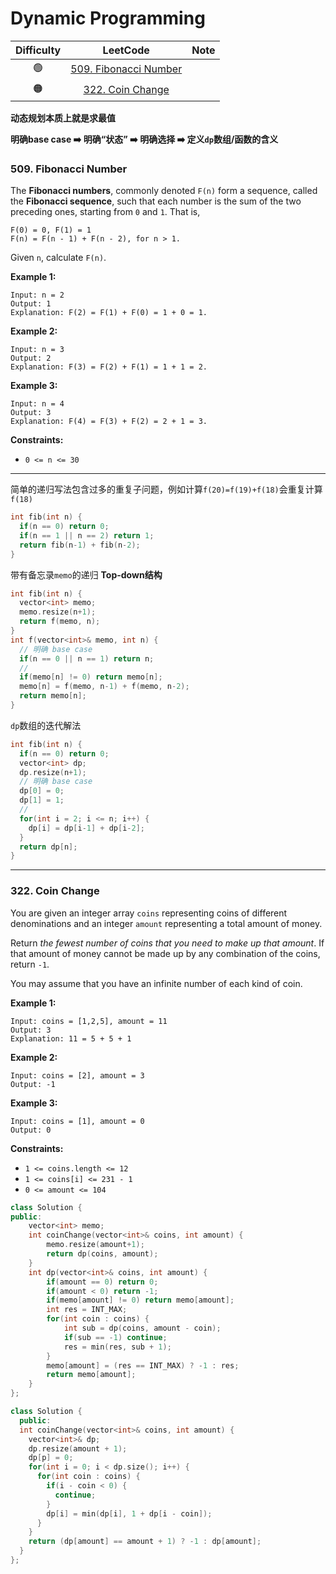 # Dynamic Programming

| Difficulty |                           LeetCode                           | Note |
| :--------: | :----------------------------------------------------------: | :--: |
|     🟢      | [509. Fibonacci Number](https://leetcode.com/problems/fibonacci-number/) |      |
|     🟠      | [322. Coin Change](https://leetcode.com/problems/coin-change/) |      |



**动态规划本质上就是求最值**

**明确base case ➡️ 明确“状态” ➡️ 明确选择 ➡️ 定义`dp`数组/函数的含义**

### 509. Fibonacci Number

The **Fibonacci numbers**, commonly denoted `F(n)` form a sequence, called the **Fibonacci sequence**, such that each number is the sum of the two preceding ones, starting from `0` and `1`. That is,

```
F(0) = 0, F(1) = 1
F(n) = F(n - 1) + F(n - 2), for n > 1.
```

Given `n`, calculate `F(n)`.

 

**Example 1:**

```
Input: n = 2
Output: 1
Explanation: F(2) = F(1) + F(0) = 1 + 0 = 1.
```

**Example 2:**

```
Input: n = 3
Output: 2
Explanation: F(3) = F(2) + F(1) = 1 + 1 = 2.
```

**Example 3:**

```
Input: n = 4
Output: 3
Explanation: F(4) = F(3) + F(2) = 2 + 1 = 3.
```

 

**Constraints:**

- `0 <= n <= 30`

---

简单的递归写法包含过多的重复子问题，例如计算`f(20)=f(19)+f(18)`会重复计算`f(18)`

```cpp
int fib(int n) {
  if(n == 0) return 0;
  if(n == 1 || n == 2) return 1;
  return fib(n-1) + fib(n-2);
}
```

带有备忘录`memo`的递归 **Top-down结构**

```cpp
int fib(int n) {
  vector<int> memo;
  memo.resize(n+1);
  return f(memo, n);
}
int f(vector<int>& memo, int n) {
  // 明确 base case
  if(n == 0 || n == 1) return n;
  //
  if(memo[n] != 0) return memo[n];
  memo[n] = f(memo, n-1) + f(memo, n-2);
  return memo[n];
}
```

`dp`数组的迭代解法

```cpp
int fib(int n) {
  if(n == 0) return 0;
  vector<int> dp;
  dp.resize(n+1);
  // 明确 base case
  dp[0] = 0;
  dp[1] = 1;
  //
  for(int i = 2; i <= n; i++) {
    dp[i] = dp[i-1] + dp[i-2];
  }
  return dp[n];
}
```

---

### 322. Coin Change

You are given an integer array `coins` representing coins of different denominations and an integer `amount` representing a total amount of money.

Return *the fewest number of coins that you need to make up that amount*. If that amount of money cannot be made up by any combination of the coins, return `-1`.

You may assume that you have an infinite number of each kind of coin.

 

**Example 1:**

```
Input: coins = [1,2,5], amount = 11
Output: 3
Explanation: 11 = 5 + 5 + 1
```

**Example 2:**

```
Input: coins = [2], amount = 3
Output: -1
```

**Example 3:**

```
Input: coins = [1], amount = 0
Output: 0
```

 

**Constraints:**

- `1 <= coins.length <= 12`
- `1 <= coins[i] <= 231 - 1`
- `0 <= amount <= 104`

```cpp
class Solution {
public:
    vector<int> memo;
    int coinChange(vector<int>& coins, int amount) {
        memo.resize(amount+1);
        return dp(coins, amount);
    }
    int dp(vector<int>& coins, int amount) {
        if(amount == 0) return 0;
        if(amount < 0) return -1;
        if(memo[amount] != 0) return memo[amount];
        int res = INT_MAX;
        for(int coin : coins) {
            int sub = dp(coins, amount - coin);
            if(sub == -1) continue;
            res = min(res, sub + 1);
        }
        memo[amount] = (res == INT_MAX) ? -1 : res;
        return memo[amount];
    }
};
```

```cpp
class Solution {
  public:
  int coinChange(vector<int>& coins, int amount) {
    vector<int>& dp;
    dp.resize(amount + 1);
    dp[p] = 0;
    for(int i = 0; i < dp.size(); i++) {
      for(int coin : coins) {
        if(i - coin < 0) {
          continue;
        }
        dp[i] = min(dp[i], 1 + dp[i - coin]);
      }
    }
    return (dp[amount] == amount + 1) ? -1 : dp[amount];
  }
};
```

